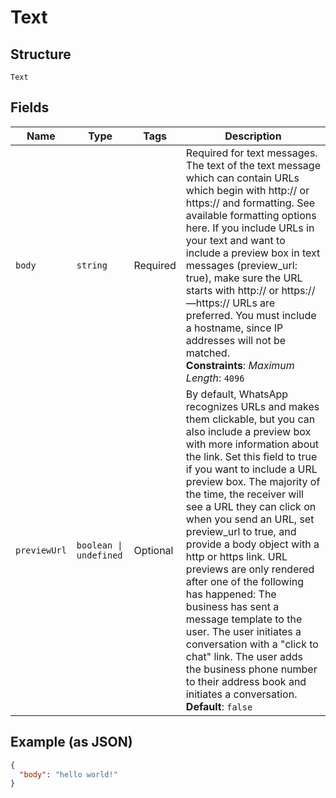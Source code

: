 
# Text

## Structure

`Text`

## Fields

| Name | Type | Tags | Description |
|  --- | --- | --- | --- |
| `body` | `string` | Required | Required for text messages. The text of the text message which can contain URLs which begin with http:// or https:// and formatting. See available formatting options here. If you include URLs in your text and want to include a preview box in text messages (preview_url: true), make sure the URL starts with http:// or https:// —https:// URLs are preferred. You must include a hostname, since IP addresses will not be matched.<br>**Constraints**: *Maximum Length*: `4096` |
| `previewUrl` | `boolean \| undefined` | Optional | By default, WhatsApp recognizes URLs and makes them clickable, but you can also include a preview box with more information about the link. Set this field to true if you want to include a URL preview box. The majority of the time, the receiver will see a URL they can click on when you send an URL, set preview_url to true, and provide a body object with a http or https link. URL previews are only rendered after one of the following has happened: The business has sent a message template to the user. The user initiates a conversation with a "click to chat" link. The user adds the business phone number to their address book and initiates a conversation.<br>**Default**: `false` |

## Example (as JSON)

```json
{
  "body": "hello world!"
}
```

